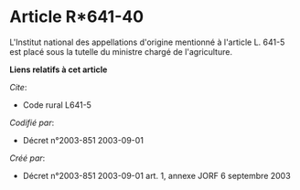 # Article R*641-40

L'Institut national des appellations d'origine mentionné à l'article L. 641-5 est placé sous la tutelle du ministre chargé de
l'agriculture.

**Liens relatifs à cet article**

_Cite_:

  - Code rural L641-5

_Codifié par_:

  - Décret n°2003-851 2003-09-01

_Créé par_:

  - Décret n°2003-851 2003-09-01 art. 1, annexe JORF 6 septembre 2003
